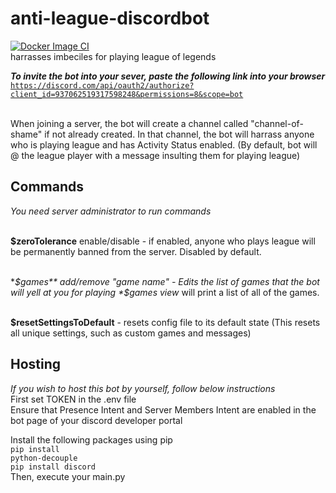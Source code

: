 # anti-league-discordbot
[![Docker Image CI](https://github.com/chriss-clem/anti-league-discordbot/actions/workflows/docker-image.yml/badge.svg?branch=main)](https://github.com/chriss-clem/anti-league-discordbot/actions/workflows/docker-image.yml)
<br>
harrasses imbeciles for playing league of legends

***To invite the bot into your sever, paste the following link into your browser***<br>
<code>https://discord.com/api/oauth2/authorize?client_id=937062519317598248&permissions=8&scope=bot</code><br><br>

When joining a server, the bot will create a channel called "channel-of-shame"
if not already created. In that channel, the bot will harrass anyone who
is playing league and has Activity Status enabled.
(By default, bot will @ the league player with a message insulting
them for playing league)


## Commands 
*You need server administrator to run commands*<br><br>

**$zeroTolerance** enable/disable - if enabled, anyone who plays league
will be permanently banned from the server. Disabled by default.<br><br>

**$games** add/remove "game name" - Edits the list of games that the bot
will yell at you for playing *$games view* will print a list of all of
the games.<br><br>

**$resetSettingsToDefault** - resets config file to its default state
(This resets all unique settings, such as custom games and messages)

## Hosting

*If you wish to host this bot by yourself, follow below instructions*<br>
First set TOKEN in the .env file<br>
Ensure that Presence Intent and Server Members Intent are enabled
in the bot page of your discord developer portal

Install the following packages using pip<br>
<code>pip install python-decouple</code><br>
<code>pip install discord</code><br>
Then, execute your main.py

